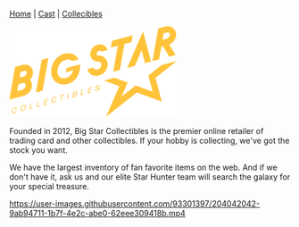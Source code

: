 [Home](README.md) | [Cast](Cast.md) | [Collecibles](Collectables.md)

<img src="images/logo_bigstar.svg" alt="StarGazers Logo" style="width:300px;">


Founded in 2012, Big Star Collectibles is the premier online retailer of trading card and other collectibles. If your hobby is collecting, we've got the stock you want.

We have the largest inventory of fan favorite items on the web. And if we don't have it, ask us and our elite Star Hunter team will search the galaxy for your special treasure.

https://user-images.githubusercontent.com/93301397/204042042-9ab94711-1b7f-4e2c-abe0-62eee309418b.mp4
